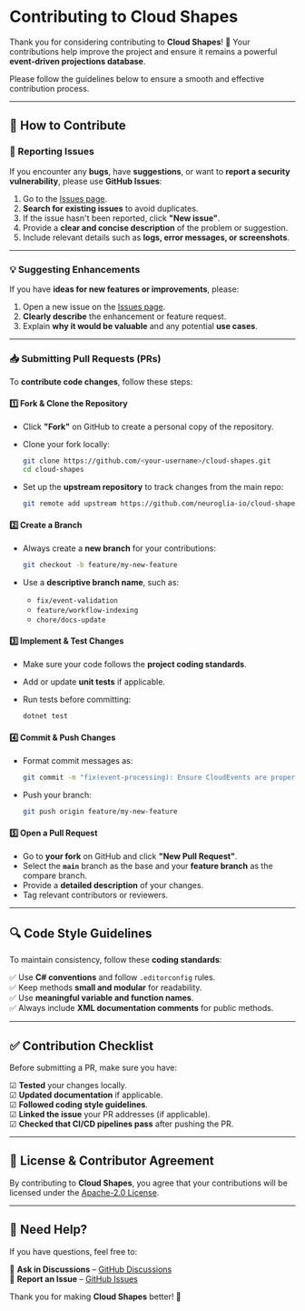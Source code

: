 ﻿# Contributing to Cloud Shapes

Thank you for considering contributing to **Cloud Shapes**! 🎉 Your contributions help improve the project and ensure it remains a powerful **event-driven projections database**.  

Please follow the guidelines below to ensure a smooth and effective contribution process.

---

## 🚀 How to Contribute

### **🐞 Reporting Issues**
If you encounter any **bugs**, have **suggestions**, or want to **report a security vulnerability**, please use **GitHub Issues**:

1. Go to the [Issues page](https://github.com/neuroglia-io/cloud-shapes/issues).
2. **Search for existing issues** to avoid duplicates.
3. If the issue hasn't been reported, click **"New issue"**.
4. Provide a **clear and concise description** of the problem or suggestion.
5. Include relevant details such as **logs, error messages, or screenshots**.

---

### **💡 Suggesting Enhancements**
If you have **ideas for new features or improvements**, please:

1. Open a new issue on the [Issues page](https://github.com/neuroglia-io/cloud-shapes/issues).
2. **Clearly describe** the enhancement or feature request.
3. Explain **why it would be valuable** and any potential **use cases**.

---

### **📥 Submitting Pull Requests (PRs)**

To **contribute code changes**, follow these steps:

#### **1️⃣ Fork & Clone the Repository**
- Click **"Fork"** on GitHub to create a personal copy of the repository.
- Clone your fork locally:
  
    ```sh
    git clone https://github.com/<your-username>/cloud-shapes.git
    cd cloud-shapes
    ```

- Set up the **upstream repository** to track changes from the main repo:
  
    ```sh
    git remote add upstream https://github.com/neuroglia-io/cloud-shapes.git
    ```

#### **2️⃣ Create a Branch**
- Always create a **new branch** for your contributions:

    ```sh
    git checkout -b feature/my-new-feature
    ```

- Use a **descriptive branch name**, such as:
  - `fix/event-validation`
  - `feature/workflow-indexing`
  - `chore/docs-update`

#### **3️⃣ Implement & Test Changes**
- Make sure your code follows the **project coding standards**.
- Add or update **unit tests** if applicable.
- Run tests before committing:

    ```sh
    dotnet test
    ```

#### **4️⃣ Commit & Push Changes**
- Format commit messages as:

    ```sh
    git commit -m "fix(event-processing): Ensure CloudEvents are properly validated"
    ```

- Push your branch:

    ```sh
    git push origin feature/my-new-feature
    ```

#### **5️⃣ Open a Pull Request**
- Go to **your fork** on GitHub and click **"New Pull Request"**.
- Select the **`main`** branch as the base and your **feature branch** as the compare branch.
- Provide a **detailed description** of your changes.
- Tag relevant contributors or reviewers.

---

## **🔍 Code Style Guidelines**
To maintain consistency, follow these **coding standards**:

✅ Use **C# conventions** and follow `.editorconfig` rules.  
✅ Keep methods **small and modular** for readability.  
✅ Use **meaningful variable and function names**.  
✅ Always include **XML documentation comments** for public methods.  

---

## **✅ Contribution Checklist**
Before submitting a PR, make sure you have:

☑ **Tested** your changes locally.  
☑ **Updated documentation** if applicable.  
☑ **Followed coding style guidelines**.  
☑ **Linked the issue** your PR addresses (if applicable).  
☑ **Checked that CI/CD pipelines pass** after pushing the PR.  

---

## **📜 License & Contributor Agreement**
By contributing to **Cloud Shapes**, you agree that your contributions will be licensed under the [Apache-2.0 License](LICENSE).

---

## **📩 Need Help?**
If you have questions, feel free to:

💬 **Ask in Discussions** – [GitHub Discussions](https://github.com/neuroglia-io/cloud-shapes/discussions)  
🐞 **Report an Issue** – [GitHub Issues](https://github.com/neuroglia-io/cloud-shapes/issues)  

Thank you for making **Cloud Shapes** better! 🚀  
